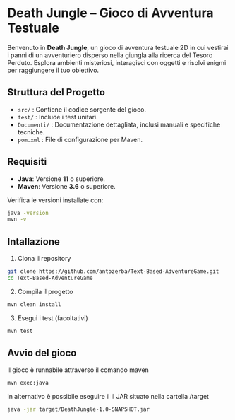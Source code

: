 # Death Jungle – Gioco di Avventura Testuale

Benvenuto in **Death Jungle**, un gioco di avventura testuale 2D in cui vestirai i panni di un avventuriero disperso nella giungla alla ricerca del Tesoro Perduto. Esplora ambienti misteriosi, interagisci con oggetti e risolvi enigmi per raggiungere il tuo obiettivo.

## Struttura del Progetto

- `src/` : Contiene il codice sorgente del gioco.
- `test/` : Include i test unitari.
- `Documenti/` : Documentazione dettagliata, inclusi manuali e specifiche tecniche.
- `pom.xml` : File di configurazione per Maven.

## Requisiti

- **Java**: Versione **11** o superiore.
- **Maven**: Versione **3.6** o superiore.

Verifica le versioni installate con:

```bash
java -version
mvn -v
```
## Intallazione
1. Clona il repository
```bash
git clone https://github.com/antozerba/Text-Based-AdventureGame.git
cd Text-Based-AdventureGame
```
2. Compila il progetto
```bash
mvn clean install
```
3. Esegui i test (facoltativi)
```bash
mvn test
```

## Avvio del gioco
Il gioco è runnabile attraverso il comando maven
```bash
mvn exec:java 
```
in alternativo è possibile eseguire il il JAR situato nella cartella /target
```bash
java -jar target/DeathJungle-1.0-SNAPSHOT.jar
```




